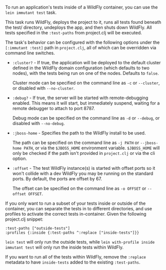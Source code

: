 To run an application's tests inside of a WildFly container, you can
use the `lein immutant test` task.

This task runs WildFly, deploys the project to it, runs all tests
found beneath the test/ directory, undeploys the app, and then shuts
down WildFly. All tests specified in the `:test-paths` from
project.clj will be executed.

The task's behavior can be configured with the following options under
the `[:immutant :test]` path in `project.clj`, all of which can be
overridden via command line switches.

* `:cluster?` - If true, the application will be deployed to the
  default cluster defined in the WildFly domain configuration (which
  defaults to two nodes), with the tests being run on one of the nodes.
  Defaults to `false`.

  Cluster mode can be specified on the command line as `-c` or
  `--cluster`, or disabled with `--no-cluster`.

* `:debug?` - If true, the server will be started with
  remote-debugging enabled. This means it will start, but immediately
  suspend, waiting for a remote debugger to attach to port 8787.

  Debug mode can be specified on the command line as `-d` or
  `--debug`, or disabled with `--no-debug`.

* `:jboss-home` - Specifies the path to the WildFly install to be
  used.

  The path can be specified on the command line as `-j PATH` or
  `--jboss-home PATH`, or via the `$JBOSS_HOME` environment
  variable. `$JBOSS_HOME` will only be checked if the path isn't
  provided in `project.clj` or via the cli option.

* `:offset` - The test WildFly instance(s) is started with offset
  ports so it won't collide with a dev WildFly you may be running on
  the standard ports. By default, the ports are offset by 67.

  The offset can be specified on the command line as `-o OFFSET` or
  `--offset OFFSET`.

If you only want to run a subset of your tests inside or outside of
the container, you can separate the tests in to different
directories, and use profiles to activate the correct tests
in-container. Given the following project.clj snippet:

    :test-paths ["outside-tests"]
    :profiles {:inside {:test-paths ^:replace ["inside-tests"]}}

`lein test` will only run the outside tests, while
`lein with-profile inside immutant test` will only run the inside
tests within WildFly.

If you want to run all of the tests within WildFly, remove the
`:replace` metadata to have `inside-tests` added to the existing
`:test-paths`.
